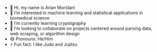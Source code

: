 - 👋 Hi, my name is Arian Moridani
- 👀 I’m interested in machine learning and statistical applications in biomedical science
- 🌱 I’m currently learning crypotgraphy
- 💞️ I’m looking to collaborate on projects centered around parsing data, web scraping, or algorithm design
- 😄 Pronouns: He/Him
- ⚡ Fun fact: I like Judo and Jujitsu 

